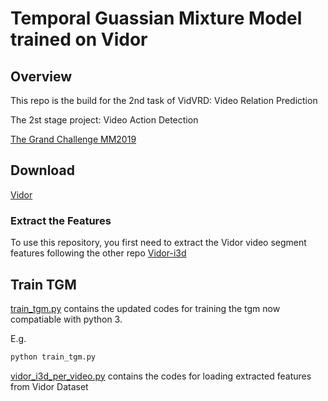 # Temporal Guassian Mixture Model trained on Vidor

## Overview

This repo is the build for the 2nd task of VidVRD: Video Relation Prediction

The 2st stage project: Video Action Detection

[The Grand Challenge MM2019](http://lms.comp.nus.edu.sg/research/dataset.html) 

## Download

[Vidor](http://lms.comp.nus.edu.sg/research/dataset.html)

### Extract the Features
To use this repository, you first need to extract the Vidor video segment features following the other repo [Vidor-i3d](https://github.com/Robbie-Luo/vidor-i3d)

## Train TGM
[train_tgm.py](train_tgm.py) 
contains the updated codes for training the tgm now compatiable with python 3.

E.g.
```bash
python train_tgm.py 
```
[vidor_i3d_per_video.py](vidor_i3d_per_video.py) contains the codes for loading extracted features from Vidor Dataset




